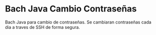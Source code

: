 # Bach Java Cambio Contraseñas
Bach Java para cambio de contraseñas. Se cambiaran contraseñas cada dia a traves de SSH de forma segura.

